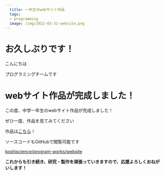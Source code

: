 ```yaml
---
  title: 一年生のwebサイト作品
  tags:
  - programming
  image: /img/2022-03-31-website.png
---
```

# お久しぶりです！
こんにちは

プログラミングチームです

# webサイト作品が完成しました！
この度、中学一年生のwebサイト作品が完成しました！

ぜひ一度、作品を見てみてください

作品は[こちら](https://koshiscience.github.io/program-works/website/index.html)！

ソースコードもGitHubで閲覧可能です

[koshiscience/program-works/website](https://github.com/koshiscience/program-works/tree/main/website)

**これからも引き続き、研究・製作を頑張っていきますので、応援よろしくおねがいします！**
